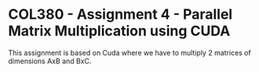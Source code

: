 # COL380 - Assignment 4 - Parallel Matrix Multiplication using CUDA

This assignment is based on Cuda where we have to multiply 2 matrices of dimensions AxB and BxC.
